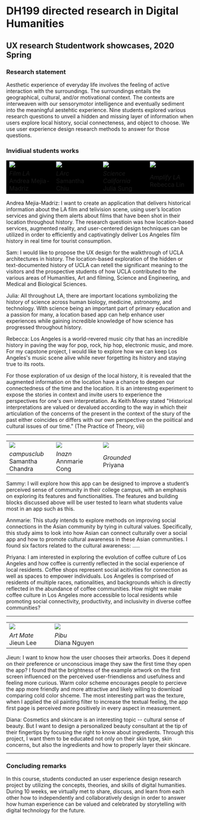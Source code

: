 # DH199 directed research in Digital Humanities 
## UX research Studentwork showcases, 2020 Spring

### Research statement

Aesthetic experience of everyday life involves the feeling of active interaction with the surroundings. The surroundings entails the geographical, cultural, and/or motivational context. The contexts are interweaven with our sensorymotor intelligence and eventually sediment into the meaningful aestehtic experience. Nine students explored various research questions to unveil a hidden and missing layer of information when users explore local history, social connecteness, and object to choose. We use user experience design research methods to answer for those questions.

### Invidiual students works

<table style="background-color: black">
  <tr>
    <td width="25%"> <a href="https://ux-ui-design-lab.github.io/DH199/2020Spring/andrea-flim-3s.gif"> <img src="https://ux-ui-design-lab.github.io/DH199/2020Spring/andrea-filmLA.png" ></a>
    </td>
    <td width="25%">  <a href="https://ux-ui-design-lab.github.io/DH199/2020Spring/sam-LArc.png" target="_blank"> <img src="https://ux-ui-design-lab.github.io/DH199/2020Spring/sam-chui-LArc-3s-23delay.gif" ></a>
    </td>
    <td width="25%"> <a href="https://ux-ui-design-lab.github.io/DH199/2020Spring/julia-3d.gif"> <img src="https://ux-ui-design-lab.github.io/DH199/2020Spring/julia-science.png" ></a>
    </td>
    <td width="25%">  <a href="https://ux-ui-design-lab.github.io/DH199/2020Spring/rebecca-amplifyLA.png"> <img src="https://ux-ui-design-lab.github.io/DH199/2020Spring/rebecca-amplifyLA-3d-50delay.gif" ></a>
    </td>
  </tr>
  <tr>
    <td width="25%"> <em> Film LA</em> <br> Andrea Mejia-Madriz  
    </td>
    <td width="25%"> <em> LArc </em> <br> Samantha Chiu 
    </td>
    <td width="25%"> <em> Science California </em> <br> Julia Sung
    </td>
    <td width="25%"> <em> Amplify LA </em> <br> Rebecca Lin
    </td>
  </tr>
</table>

Andrea Mejia-Madriz: I want to create an application that delivers historical information about the LA film and telivision scene, using user’s location services and giving them alerts about films that have been shot in their location throughout history. The research questioin was how location-based services, augmented reality, and user-centered design techniques can be utilized in order to efficiently and captivatingly deliver Los Angeles film history in real time for tourist consumption. 

Sam: I would like to propose the UX design for the walkthrough of UCLA architectures in history. The location-based exploration of the hidden or text-documented history of UCLA can retell the significant meaning to the visitors and the prospective students of how UCLA contributed to the various areas of Humanities, Art and filming, Science and Engineering, and Medical and Biological Sciences.

Julia: All throughout LA, there are important locations symbolizing the history of science across human biology, medicine, astronomy, and technology.  With science being an important part of primary education and a passion for many, a location based app can help enhance user experiences while gaining incredible knowledge of how science has progressed throughout history.

Rebecca: Los Angeles is a world-revered music city that has an incredible history in paving the way for pop, rock, hip hop, electronic music, and more. For my capstone project, I would like to explore how we can keep Los Angeles's music scene alive while never forgetting its history and staying true to its roots.

For those exploration of ux design of the local history, it is revealed that the augmented information on the location have a chance to deepen our connectedness of the time and the location. It is an interestng experiment to expose the stories in context and invite users to experience the perspectives for one's own interpretation. As Keith Moxey stated "Historical interpretations are valued or devalued according to the way in which their articulation of the concerns of the present in the context of the stury of the past either coincides or differs with our own perspective on the poiitical and cultural issues of our time." (The Practice of Theory, viii)

---

<table style="border: none">
  <tr>
    <td width="25%"> <img src="https://ux-ui-design-lab.github.io/DH199/2020Spring/andrea-flim-3s.gif" >
    </td>
    <td width="25%">  <img src="https://ux-ui-design-lab.github.io/DH199/2020Spring/andrea-flim-3s.gif" >
    </td>
    <td width="25%"> <a href="https://ux-ui-design-lab.github.io/DH199/2020Spring/Priyana-shell.mp4" target="_blank" > <img src="https://ux-ui-design-lab.github.io/DH199/2020Spring/priyana-grounded.png" ></a>
    </td>
    </td>
    <td width="25%">  
    </td>
  </tr>
  <tr>
    <td width="25%"> <em> campusclub </em> <br> Samantha Chandra 
    </td>
    <td width="25%"> <em> Inazn </em> <br> Annmarie Cong 
    </td>
    <td width="25%"> <em> Grounded </em> <br> Priyana
    </td>

  </tr>
</table>

Sammy: I will explore how this app can be designed to improve a student’s perceived sense of community in their college campus, with an emphasis on exploring its features and functionalities. The features and building blocks discussed above will be user tested to learn what students value most in an app such as this. 

Annmarie: This study intends to explore methods on improving social connections in the Asian community by tying in cultural values. Specifically, this study aims to look into how Asian can connect culturally over a social app and how to promote cultural awareness in these Asian communities. I found six factors related to the cultural awareness: ..... 

Priyana: I am interested in exploring the evolution of coffee culture of Los Angeles and how coffee is currently reflected in the social experience of local residents. Coffee shops represent social acitivities for connection as well as spaces to empower individuals. Los Angeles is comprised of residents of multiple races, nationalities, and backgrounds which is directly reflected in the abundance of coffee communities. How might we make coffee culture in Los Angeles more accessible to local residents while promoting social connectivity, productivity, and inclusivity in diverse coffee communities?

---

<table style="border: none">
  <tr>
    <td width="25%"> <a href="https://ux-ui-design-lab.github.io/DH199/2020Spring/Jieun-artmate.gif" target="_blank" > <img src="https://ux-ui-design-lab.github.io/DH199/2020Spring/jieun-artmate.png" ></a>
    </td>
    <td width="25%"> <a href="https://ux-ui-design-lab.github.io/DH199/2020Spring/Diana-pibu.gif" target="_blank" > <img src="https://ux-ui-design-lab.github.io/DH199/2020Spring/diana-pibu.png" >
    </td>
    <td width="25%">  
    </td>
    <td width="25%">  
    </td>
  </tr>
  <tr>
    <td width="25%"> <em> Art Mate </em> <br> Jieun Lee
    </td>
    <td width="25%"> <em> Pibu </em> <br> Diana Nguyen
    </td>

  </tr>
</table>

Jieun: I want to know how the user chooses their artworks. Does it depend on their preference or unconscious image they saw the first time they open the app? I found that the brightness of the example artwork on the first screen influenced on the perceived user-friendienss and usefulness and feeling more curious. Warm color scheme encourages people to percieve the app more friendly and more attractive and likely willing to download comparing cold color shceme. The most interesting part was the texture, when I applied the oil painting filter to increase the textual feeling, the app first page is perceived more positively in every aspect in measurement. 

Diana: Cosmetics and skincare is an interesting topic -- cultural sense of beauty. But I want to design a personalized beauty consultant at the tip of their fingertips by focusing the right to know about ingredients. Through this project, I want them to be educated not only on their skin type, skin concerns, but also the ingredients and how to properly layer their skincare.

---

### Concluding remarks 

In this course, students conducted an user experience design research project by utilizing the concepts, theories, and skills of digital humanities. During 10 weeks, we virtually met to share, discuss, and learn from each other how to independently and collaboratively design in order to answer how human experience can be valued and celebrated by storytelling with digital technology for the future. 
